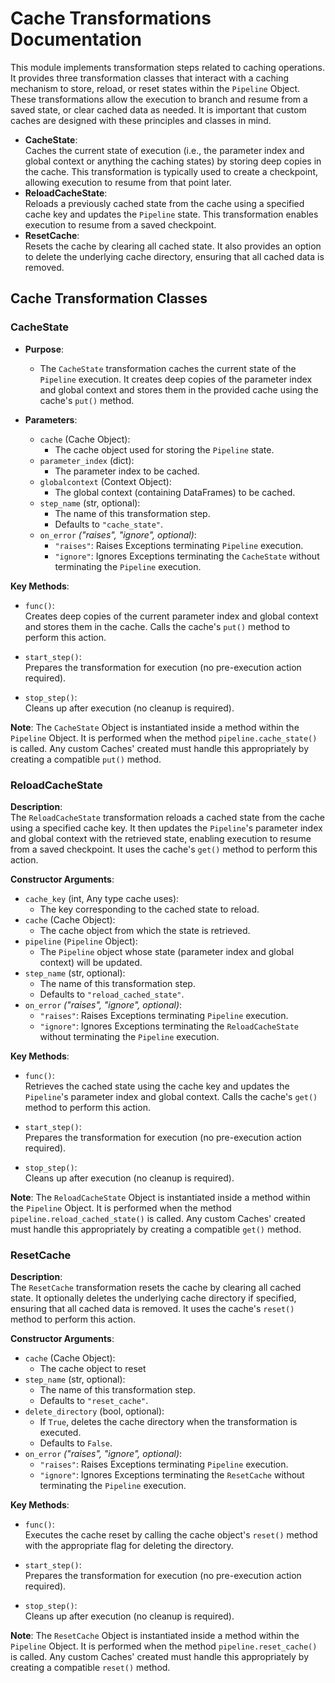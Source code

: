 # Cache Transformations Documentation

This module implements transformation steps related to caching operations. It provides three transformation classes that interact with a caching mechanism to store, reload, or reset states within the `Pipeline` Object. These transformations allow the execution to branch and resume from a saved state, or clear cached data as needed. It is important that custom caches are designed with these principles and classes in mind.

- **CacheState**:  
  Caches the current state of execution (i.e., the parameter index and global context or anything the caching states) by storing deep copies in the cache. This transformation is typically used to create a checkpoint, allowing execution to resume from that point later.
- **ReloadCacheState**:  
  Reloads a previously cached state from the cache using a specified cache key and updates the `Pipeline` state. This transformation enables execution to resume from a saved checkpoint.
- **ResetCache**:  
  Resets the cache by clearing all cached state. It also provides an option to delete the underlying cache directory, ensuring that all cached data is removed.

## Cache Transformation Classes

### CacheState

- **Purpose**:  
  - The `CacheState` transformation caches the current state of the `Pipeline` execution. It creates deep copies of the parameter index and global context and stores them in the provided cache using the cache's `put()` method.

- **Parameters**:
  - `cache` (Cache Object): 
    - The cache object used for storing the `Pipeline` state.
  - `parameter_index` (dict): 
    - The parameter index to be cached.
  - `globalcontext` (Context Object): 
    - The global context (containing DataFrames) to be cached.
  - `step_name` (str, optional): 
    - The name of this transformation step. 
    - Defaults to `"cache_state"`.
  - `on_error` *("raises", "ignore", optional)*: 
    - `"raises"`: Raises Exceptions terminating `Pipeline` execution.
    - `"ignore"`: Ignores Exceptions terminating the `CacheState` without terminating the `Pipeline` execution.

**Key Methods**:
- `func()`:  
  Creates deep copies of the current parameter index and global context and stores them in the cache. Calls the cache's `put()` method to perform this action.

- `start_step()`:  
  Prepares the transformation for execution (no pre-execution action required).

- `stop_step()`:  
  Cleans up after execution (no cleanup is required).

**Note**: The `CacheState` Object is instantiated inside a method within the `Pipeline` Object. It is performed when the method `pipeline.cache_state()` is called. Any custom Caches' created must handle this appropriately by creating a compatible `put()` method.

### ReloadCacheState

**Description**:  
The `ReloadCacheState` transformation reloads a cached state from the cache using a specified cache key. It then updates the `Pipeline`'s parameter index and global context with the retrieved state, enabling execution to resume from a saved checkpoint. It uses the cache's `get()` method to perform this action.

**Constructor Arguments**:
- `cache_key` (int, Any type cache uses): 
  - The key corresponding to the cached state to reload.
- `cache` (Cache Object): 
  - The cache object from which the state is retrieved.
- `pipeline` (`Pipeline` Object): 
  - The `Pipeline` object whose state (parameter index and global context) will be updated.
- `step_name` (str, optional): 
  - The name of this transformation step. 
  - Defaults to `"reload_cached_state"`.
- `on_error` *("raises", "ignore", optional)*: 
    - `"raises"`: Raises Exceptions terminating `Pipeline` execution.
    - `"ignore"`: Ignores Exceptions terminating the `ReloadCacheState` without terminating the `Pipeline` execution.

**Key Methods**:
- `func()`:  
  Retrieves the cached state using the cache key and updates the `Pipeline`'s parameter index and global context. Calls the cache's `get()` method to perform this action.

- `start_step()`:  
  Prepares the transformation for execution (no pre-execution action required).

- `stop_step()`:  
  Cleans up after execution (no cleanup is required).

**Note**: The `ReloadCacheState` Object is instantiated inside a method within the `Pipeline` Object. It is performed when the method `pipeline.reload_cached_state()` is called. Any custom Caches' created must handle this appropriately by creating a compatible `get()` method.

### ResetCache

**Description**:  
The `ResetCache` transformation resets the cache by clearing all cached state. It optionally deletes the underlying cache directory if specified, ensuring that all cached data is removed. It uses the cache's `reset()` method to perform this action.

**Constructor Arguments**:
- `cache` (Cache Object): 
  - The cache object to reset
- `step_name` (str, optional): 
  - The name of this transformation step. 
  - Defaults to `"reset_cache"`.
- `delete_directory` (bool, optional):  
  - If `True`, deletes the cache directory when the transformation is executed.
  - Defaults to `False`.
- `on_error` *("raises", "ignore", optional)*: 
    - `"raises"`: Raises Exceptions terminating `Pipeline` execution.
    - `"ignore"`: Ignores Exceptions terminating the `ResetCache` without terminating the `Pipeline` execution.

**Key Methods**:
- `func()`:  
  Executes the cache reset by calling the cache object's `reset()` method with the appropriate flag for deleting the directory.

- `start_step()`:  
  Prepares the transformation for execution (no pre-execution action required).

- `stop_step()`:  
  Cleans up after execution (no cleanup is required).

**Note**: The `ResetCache` Object is instantiated inside a method within the `Pipeline` Object. It is performed when the method `pipeline.reset_cache()` is called. Any custom Caches' created must handle this appropriately by creating a compatible `reset()` method.